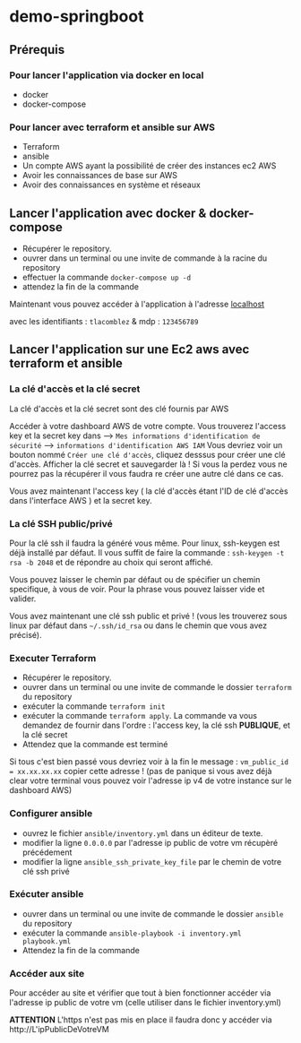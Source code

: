 # demo-springboot

## Prérequis 


### Pour lancer l'application via docker en local

- docker
- docker-compose

### Pour lancer avec terraform et ansible sur AWS

- Terraform
- ansible
- Un compte AWS ayant la possibilité de créer des instances ec2 AWS
- Avoir les connaissances de base sur AWS
- Avoir des connaissances en système et réseaux


## Lancer l'application avec docker & docker-compose

- Récupérer le repository.
- ouvrer dans un terminal ou une invite de commande à la racine du repository
- effectuer la commande `docker-compose up -d`
- attendez la fin de la commande

Maintenant vous pouvez accéder à l'application à l'adresse [localhost](http://localhost)

avec les identifiants : `tlacomblez` & mdp : `123456789`


## Lancer l'application sur une Ec2 aws avec terraform et ansible


### La clé d'accès et la clé secret

La clé d'accès et la clé secret sont des clé fournis par AWS 

Accéder à votre dashboard AWS de votre compte. 
Vous trouverez l'access key et la secret key dans --> `Mes informations d'identification de sécurité` --> `informations d'identification AWS IAM` 
Vous devriez voir un bouton nommé `Créer une clé d'accès`, cliquez desssus pour créer une clé d'accès.
Afficher la clé secret et sauvegarder là ! Si vous la perdez vous ne pourrez pas la récupérer il vous faudra re créer une autre clé dans ce cas.

Vous avez maintenant l'access key ( la clé d'accès étant l'ID de clé d'accès dans l'interface AWS ) et la secret key.

### La clé SSH public/privé

Pour la clé ssh il faudra la généré vous même.
Pour linux, ssh-keygen est déjà installé par défaut. Il vous suffit de faire la commande : `ssh-keygen -t rsa -b 2048` et de répondre au choix qui seront affiché.

Vous pouvez laisser le chemin par défaut ou de spécifier un chemin specifique, à vous de voir.
Pour la phrase vous pouvez laisser vide et valider.

Vous avez maintenant une clé ssh public et privé ! (vous les trouverez sous linux par défaut dans `~/.ssh/id_rsa` ou dans le chemin que vous avez précisé).

### Executer Terraform

- Récupérer le repository.
- ouvrer dans un terminal ou une invite de commande le dossier `terraform` du repository 
- exécuter la commande `terraform init`
- exécuter la commande `terraform apply`. La commande va vous demandez de fournir dans l'ordre : l'access key, la clé ssh **PUBLIQUE**, et la clé secret
- Attendez que la commande est terminé

Si tous c'est bien passé vous devriez voir à la fin le message : `vm_public_id = xx.xx.xx.xx` copier cette adresse ! (pas de panique si vous avez déjà clear votre terminal vous pouvez voir l'adresse ip v4 de votre instance sur le dashboard AWS) 

### Configurer ansible


- ouvrez le fichier `ansible/inventory.yml` dans un éditeur de texte.
- modifier la ligne `0.0.0.0` par l'adresse ip public de votre vm récupèré précédement 
- modifier la ligne `ansible_ssh_private_key_file` par le chemin de votre clé ssh privé

### Exécuter ansible

- ouvrer dans un terminal ou une invite de commande le dossier `ansible` du repository
- exécuter la commande `ansible-playbook -i inventory.yml playbook.yml`
- Attendez la fin de la commande

### Accéder aux site

Pour accéder au site et vérifier que tout à bien fonctionner accéder via l'adresse ip public de votre vm (celle utiliser dans le fichier inventory.yml)

**ATTENTION** L'https n'est pas mis en place il faudra donc y accéder via http://L'ipPublicDeVotreVM 
